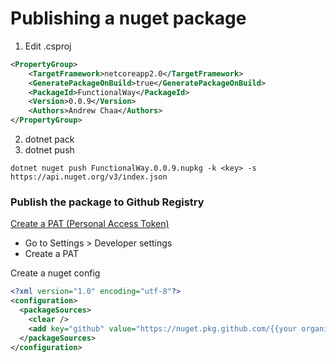 # Publishing a nuget package

1. Edit .csproj

```xml
<PropertyGroup>
    <TargetFramework>netcoreapp2.0</TargetFramework>
    <GeneratePackageOnBuild>true</GeneratePackageOnBuild>
    <PackageId>FunctionalWay</PackageId>
    <Version>0.0.9</Version>
    <Authors>Andrew Chaa</Authors>
</PropertyGroup>
```

2. dotnet pack
3. dotnet push


```
dotnet nuget push FunctionalWay.0.0.9.nupkg -k <key> -s https://api.nuget.org/v3/index.json
```

### Publish the package to Github Registry

[Create a PAT (Personal Access Token)](https://docs.github.com/en/github/authenticating-to-github/keeping-your-account-and-data-secure/creating-a-personal-access-token)

* Go to Settings > Developer settings
* Create a PAT

Create a nuget config

```xml
<?xml version="1.0" encoding="utf-8"?>
<configuration>
  <packageSources>
    <clear />
    <add key="github" value="https://nuget.pkg.github.com/{{your organisation}}/index.json" />
  </packageSources>
</configuration>

```
